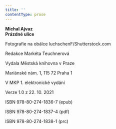 ```yaml
---
title: ''
contentType: prose
---
```


**Michal Ajvaz  
Prázdné ulice**

Fotografie na obálce luchschenF/Shutterstock.com

  

Redakce Markéta Teuchnerová

Vydala Městská knihovna v Praze

  

Mariánské nám. 1, 115 72 Praha 1

V MKP 1. elektronické vydání

  

Verze 1.0 z 22. 10. 2021

ISBN 978-80-274-1836-7 (epub)

  

ISBN 978-80-274-1837-4 (pdf)

  

ISBN 978-80-274-1838-1 (prc)
